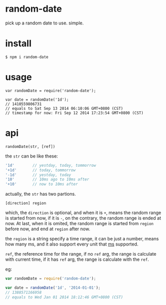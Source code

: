 # random-date
pick up a random date to use. simple.

# install
```
$ npm i random-date
```

# usage
```
var randomDate = require('random-date');

var date = randomDate('1d');
// 1410559806731
// equals to Sat Sep 13 2014 06:10:06 GMT+0800 (CST)
// timestamp for now: Fri Sep 12 2014 17:23:54 GMT+0800 (CST)
```

# api

`randomDate(str, [ref])`

the `str` can be like these:

```js
'1d'        // yestday, today, tommorrow
'+1d'       // today, tommorrow
'-1d'       // yestday, today
'10'        // 10ms ago to 10ms after
'+10'       // now to 10ms after
```

actually, the `str` has two partions.

`[direction] region`

which, the `direction` is optional, and when it is `+`, means the random range is started from now,
if it is `-`, on the contrary, the random range is ended at now.
At last, when it is omited, the random range is started from `region` before now, and end at `region` after now.

the `region` is a string specify a time range, it can be just a number, means how many ms, and it also support every unit that [ms](https://www.npmjs.org/package/ms) supported.

`ref`, the reference time for the range, if no `ref` arg, the range is calculate with current time, if it has `ref` arg, 
the range is calculate with the `ref`.

eg:

```js
var randomDate = require('random-date');

var date = randomDate('1d', '2014-01-01');
// 1388571166958
// equals to Wed Jan 01 2014 18:12:46 GMT+0800 (CST)

```
